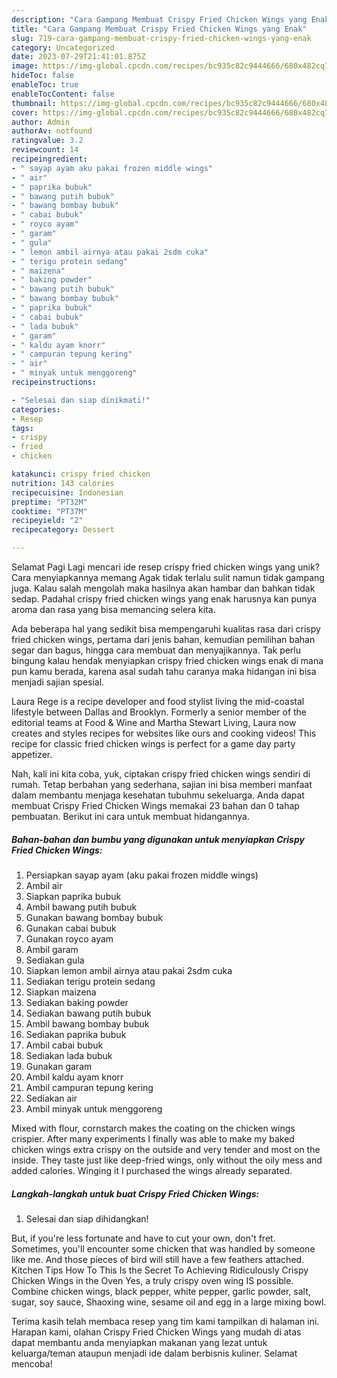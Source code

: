 ```yaml
---
description: "Cara Gampang Membuat Crispy Fried Chicken Wings yang Enak"
title: "Cara Gampang Membuat Crispy Fried Chicken Wings yang Enak"
slug: 719-cara-gampang-membuat-crispy-fried-chicken-wings-yang-enak
category: Uncategorized
date: 2023-07-29T21:41:01.875Z
image: https://img-global.cpcdn.com/recipes/bc935c82c9444666/680x482cq70/crispy-fried-chicken-wings-foto-resep-utama.jpg
hideToc: false
enableToc: true
enableTocContent: false
thumbnail: https://img-global.cpcdn.com/recipes/bc935c82c9444666/680x482cq70/crispy-fried-chicken-wings-foto-resep-utama.jpg
cover: https://img-global.cpcdn.com/recipes/bc935c82c9444666/680x482cq70/crispy-fried-chicken-wings-foto-resep-utama.jpg
author: Admin
authorAv: notfound
ratingvalue: 3.2
reviewcount: 14
recipeingredient:
- " sayap ayam aku pakai frozen middle wings"
- " air"
- " paprika bubuk"
- " bawang putih bubuk"
- " bawang bombay bubuk"
- " cabai bubuk"
- " royco ayam"
- " garam"
- " gula"
- " lemon ambil airnya atau pakai 2sdm cuka"
- " terigu protein sedang"
- " maizena"
- " baking powder"
- " bawang putih bubuk"
- " bawang bombay bubuk"
- " paprika bubuk"
- " cabai bubuk"
- " lada bubuk"
- " garam"
- " kaldu ayam knorr"
- " campuran tepung kering"
- " air"
- " minyak untuk menggoreng"
recipeinstructions:

- "Selesai dan siap dinikmati!"
categories:
- Resep
tags:
- crispy
- fried
- chicken

katakunci: crispy fried chicken 
nutrition: 143 calories
recipecuisine: Indonesian
preptime: "PT32M"
cooktime: "PT37M"
recipeyield: "2"
recipecategory: Dessert

---
```



Selamat Pagi Lagi mencari ide resep crispy fried chicken wings yang unik? Cara menyiapkannya memang Agak tidak terlalu sulit namun tidak gampang juga. Kalau salah mengolah maka hasilnya akan hambar dan bahkan tidak sedap. Padahal crispy fried chicken wings yang enak harusnya kan punya aroma dan rasa yang bisa memancing selera kita.


Ada beberapa hal yang sedikit bisa mempengaruhi kualitas rasa dari crispy fried chicken wings, pertama dari jenis bahan, kemudian pemilihan bahan segar dan bagus, hingga cara membuat dan menyajikannya. Tak perlu bingung kalau hendak menyiapkan crispy fried chicken wings enak di mana pun kamu berada, karena asal sudah tahu caranya maka hidangan ini bisa menjadi sajian spesial.

Laura Rege is a recipe developer and food stylist living the mid-coastal lifestyle between Dallas and Brooklyn. Formerly a senior member of the editorial teams at Food &amp; Wine and Martha Stewart Living, Laura now creates and styles recipes for websites like ours and cooking videos! This recipe for classic fried chicken wings is perfect for a game day party appetizer.


Nah, kali ini kita coba, yuk, ciptakan crispy fried chicken wings sendiri di rumah. Tetap berbahan yang sederhana, sajian ini bisa memberi manfaat dalam membantu menjaga kesehatan tubuhmu sekeluarga. Anda dapat membuat Crispy Fried Chicken Wings memakai 23 bahan dan 0 tahap pembuatan. Berikut ini cara untuk membuat hidangannya.

<!--inarticleads1-->

##### Bahan-bahan dan bumbu yang digunakan untuk menyiapkan Crispy Fried Chicken Wings:

1. Persiapkan  sayap ayam (aku pakai frozen middle wings)
1. Ambil  air
1. Siapkan  paprika bubuk
1. Ambil  bawang putih bubuk
1. Gunakan  bawang bombay bubuk
1. Gunakan  cabai bubuk
1. Gunakan  royco ayam
1. Ambil  garam
1. Sediakan  gula
1. Siapkan  lemon ambil airnya atau pakai 2sdm cuka
1. Sediakan  terigu protein sedang
1. Siapkan  maizena
1. Sediakan  baking powder
1. Sediakan  bawang putih bubuk
1. Ambil  bawang bombay bubuk
1. Sediakan  paprika bubuk
1. Ambil  cabai bubuk
1. Sediakan  lada bubuk
1. Gunakan  garam
1. Ambil  kaldu ayam knorr
1. Ambil  campuran tepung kering
1. Sediakan  air
1. Ambil  minyak untuk menggoreng


Mixed with flour, cornstarch makes the coating on the chicken wings crispier. After many experiments I finally was able to make my baked chicken wings extra crispy on the outside and very tender and most on the inside. They taste just like deep-fried wings, only without the oily mess and added calories. Winging it I purchased the wings already separated. 

<!--inarticleads2-->

##### Langkah-langkah untuk buat Crispy Fried Chicken Wings:


1. Selesai dan siap dihidangkan!

But, if you&#39;re less fortunate and have to cut your own, don&#39;t fret. Sometimes, you&#39;ll encounter some chicken that was handled by someone like me. And those pieces of bird will still have a few feathers attached. Kitchen Tips How To This Is the Secret To Achieving Ridiculously Crispy Chicken Wings in the Oven Yes, a truly crispy oven wing IS possible. Combine chicken wings, black pepper, white pepper, garlic powder, salt, sugar, soy sauce, Shaoxing wine, sesame oil and egg in a large mixing bowl. 

Terima kasih telah membaca resep yang tim kami tampilkan di halaman ini. Harapan kami, olahan Crispy Fried Chicken Wings yang mudah di atas dapat membantu anda menyiapkan makanan yang lezat untuk keluarga/teman ataupun menjadi ide dalam berbisnis kuliner. Selamat mencoba!
